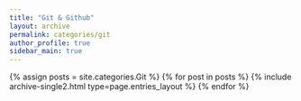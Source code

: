 ```yaml
---
title: "Git & Github"
layout: archive
permalink: categories/git
author_profile: true
sidebar_main: true
---
```


{% assign posts = site.categories.Git %}
{% for post in posts %} {% include archive-single2.html type=page.entries_layout %} {% endfor %}